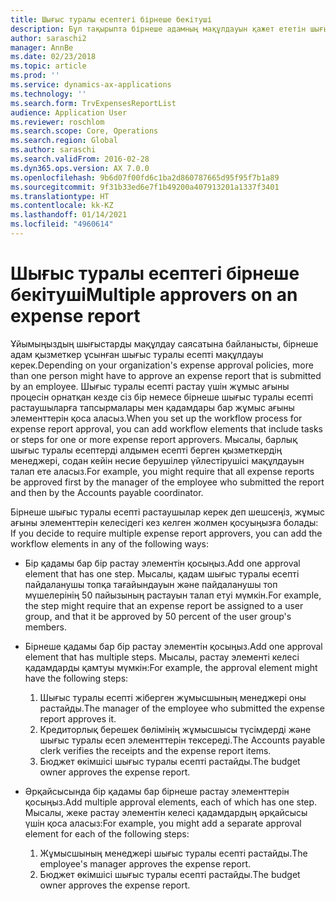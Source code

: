 ```yaml
---
title: Шығыс туралы есептегі бірнеше бекітуші
description: Бұл тақырыпта бірнеше адамның мақұлдауын қажет ететін шығыс туралы есептер туралы ақпарат беріледі.
author: saraschi2
manager: AnnBe
ms.date: 02/23/2018
ms.topic: article
ms.prod: ''
ms.service: dynamics-ax-applications
ms.technology: ''
ms.search.form: TrvExpensesReportList
audience: Application User
ms.reviewer: roschlom
ms.search.scope: Core, Operations
ms.search.region: Global
ms.author: saraschi
ms.search.validFrom: 2016-02-28
ms.dyn365.ops.version: AX 7.0.0
ms.openlocfilehash: 9b6d07f00fd6c1ba2d860787665d95f95f7b1a89
ms.sourcegitcommit: 9f31b33ed6e7f1b49200a407913201a1337f3401
ms.translationtype: HT
ms.contentlocale: kk-KZ
ms.lasthandoff: 01/14/2021
ms.locfileid: "4960614"
---
```

# <a name="multiple-approvers-on-an-expense-report"></a><span data-ttu-id="613f7-103">Шығыс туралы есептегі бірнеше бекітуші</span><span class="sxs-lookup"><span data-stu-id="613f7-103">Multiple approvers on an expense report</span></span>

<span data-ttu-id="613f7-104">Ұйымыңыздың шығыстарды мақұлдау саясатына байланысты, бірнеше адам қызметкер ұсынған шығыс туралы есепті мақұлдауы керек.</span><span class="sxs-lookup"><span data-stu-id="613f7-104">Depending on your organization's expense approval policies, more than one person might have to approve an expense report that is submitted by an employee.</span></span> <span data-ttu-id="613f7-105">Шығыс туралы есепті растау үшін жұмыс ағыны процесін орнатқан кезде сіз бір немесе бірнеше шығыс туралы есепті растаушыларға тапсырмалары мен қадамдары бар жұмыс ағыны элементтерін қоса аласыз.</span><span class="sxs-lookup"><span data-stu-id="613f7-105">When you set up the workflow process for expense report approval, you can add workflow elements that include tasks or steps for one or more expense report approvers.</span></span> <span data-ttu-id="613f7-106">Мысалы, барлық шығыс туралы есептерді алдымен есепті берген қызметкердің менеджері, содан кейін несие берушілер үйлестірушісі мақұлдауын талап ете аласыз.</span><span class="sxs-lookup"><span data-stu-id="613f7-106">For example, you might require that all expense reports be approved first by the manager of the employee who submitted the report and then by the Accounts payable coordinator.</span></span>

<span data-ttu-id="613f7-107">Бірнеше шығыс туралы есепті растаушылар керек деп шешсеңіз, жұмыс ағыны элементтерін келесідегі кез келген жолмен қосуыңызға болады: </span><span class="sxs-lookup"><span data-stu-id="613f7-107">If you decide to require multiple expense report approvers, you can add the workflow elements in any of the following ways:</span></span>

- <span data-ttu-id="613f7-108">Бір қадамы бар бір растау элементін қосыңыз.</span><span class="sxs-lookup"><span data-stu-id="613f7-108">Add one approval element that has one step.</span></span> <span data-ttu-id="613f7-109">Мысалы, қадам шығыс туралы есепті пайдаланушы топқа тағайындауын және пайдаланушы топ мүшелерінің 50 пайызының растауын талап етуі мүмкін.</span><span class="sxs-lookup"><span data-stu-id="613f7-109">For example, the step might require that an expense report be assigned to a user group, and that it be approved by 50 percent of the user group's members.</span></span>
- <span data-ttu-id="613f7-110">Бірнеше қадамы бар бір растау элементін қосыңыз.</span><span class="sxs-lookup"><span data-stu-id="613f7-110">Add one approval element that has multiple steps.</span></span> <span data-ttu-id="613f7-111">Мысалы, растау элементі келесі қадамдарды қамтуы мүмкін:</span><span class="sxs-lookup"><span data-stu-id="613f7-111">For example, the approval element might have the following steps:</span></span>

    1. <span data-ttu-id="613f7-112">Шығыс туралы есепті жіберген жұмысшының менеджері оны растайды.</span><span class="sxs-lookup"><span data-stu-id="613f7-112">The manager of the employee who submitted the expense report approves it.</span></span>
    2. <span data-ttu-id="613f7-113">Кредиторлық берешек бөлімінің жұмысшысы түсімдерді және шығыс туралы есеп элементтерін тексереді.</span><span class="sxs-lookup"><span data-stu-id="613f7-113">The Accounts payable clerk verifies the receipts and the expense report items.</span></span>
    3. <span data-ttu-id="613f7-114">Бюджет өкімшісі шығыс туралы есепті растайды.</span><span class="sxs-lookup"><span data-stu-id="613f7-114">The budget owner approves the expense report.</span></span>

- <span data-ttu-id="613f7-115">Әрқайсысында бір қадамы бар бірнеше растау элементтерін қосыңыз.</span><span class="sxs-lookup"><span data-stu-id="613f7-115">Add multiple approval elements, each of which has one step.</span></span> <span data-ttu-id="613f7-116">Мысалы, жеке растау элементін келесі қадамдардың әрқайсысы үшін қоса аласыз:</span><span class="sxs-lookup"><span data-stu-id="613f7-116">For example, you might add a separate approval element for each of the following steps:</span></span>

    1. <span data-ttu-id="613f7-117">Жұмысшының менеджері шығыс туралы есепті растайды.</span><span class="sxs-lookup"><span data-stu-id="613f7-117">The employee's manager approves the expense report.</span></span>
    2. <span data-ttu-id="613f7-118">Бюджет өкімшісі шығыс туралы есепті растайды.</span><span class="sxs-lookup"><span data-stu-id="613f7-118">The budget owner approves the expense report.</span></span>
